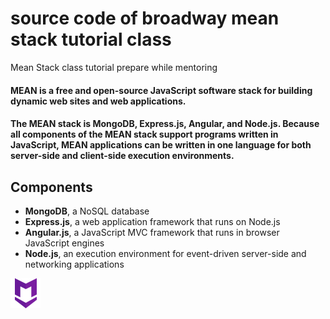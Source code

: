# source code of broadway mean stack tutorial class 
Mean Stack class tutorial prepare while mentoring

#### MEAN is a free and open-source JavaScript software stack for building dynamic web sites and web applications.
 
#### The MEAN stack is MongoDB, Express.js, Angular, and Node.js. Because all components of the MEAN stack support programs written in  JavaScript, MEAN applications can be written in one language for both server-side and client-side execution environments.
 
## Components

 *  **MongoDB**, a NoSQL database
 *  **Express.js**, a web application framework that runs on Node.js
 *  **Angular.js**, a JavaScript MVC framework that runs in browser JavaScript engines
 *  **Node.js**, an execution environment for event-driven server-side and networking applications
 
 ![alt text](https://github.com/adam-p/markdown-here/raw/master/src/common/images/icon48.png "Logo Title Text 1")
